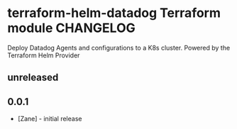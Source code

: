 # terraform-helm-datadog Terraform module CHANGELOG

Deploy Datadog Agents and configurations to a K8s cluster. Powered by the Terraform Helm Provider

## unreleased

## 0.0.1
 - [Zane] - initial release
